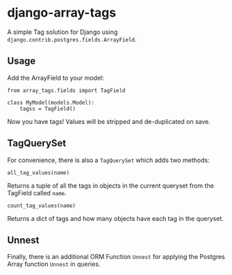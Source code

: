 django-array-tags
=================

A simple Tag solution for Django using `django.contrib.postgres.fields.ArrayField`.

Usage
-----

Add the ArrayField to your model:

    from array_tags.fields import TagField

    class MyModel(models.Model):
        tagss = TagField()


Now you have tags!  Values will be stripped and de-duplicated on save.

TagQuerySet
-----------

For convenience, there is also a `TagQuerySet` which adds two methods:

`all_tag_values(name)`

Returns a tuple of all the tags in objects in the current queryset from the TagField called `name`.

`count_tag_values(name)`

Returns a dict of tags and how many objects have each tag in the queryset.

Unnest
------

Finally, there is an additional ORM Function `Unnest` for applying the Postgres Array function `Unnest` in queries.
